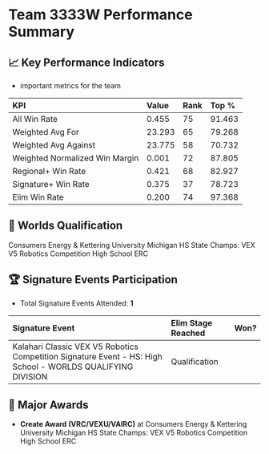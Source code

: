 # Team 3333W Performance Summary

## 📈 Key Performance Indicators
- important metrics for the team

| KPI | Value | Rank | Top % |
|:---|:-----|:----|:-----|
| All Win Rate | 0.455 | 75 | 91.463 |
| Weighted Avg For | 23.293 | 65 | 79.268 |
| Weighted Avg Against | 23.775 | 58 | 70.732 |
| Weighted Normalized Win Margin | 0.001 | 72 | 87.805 |
| Regional+ Win Rate | 0.421 | 68 | 82.927 |
| Signature+ Win Rate | 0.375 | 37 | 78.723 |
| Elim Win Rate | 0.200 | 74 | 97.368 |


## 🎯 Worlds Qualification
Consumers Energy & Kettering University Michigan HS State Champs: VEX V5 Robotics Competition High School ERC

## 🏆 Signature Events Participation
- Total Signature Events Attended: **1**

| Signature Event | Elim Stage Reached | Won? |
|:----------------|:-------------------|:----|
| Kalahari Classic VEX V5 Robotics Competition Signature Event - HS: High School - WORLDS QUALIFYING DIVISION | Qualification |  |


## 🥇 Major Awards
- **Create Award (VRC/VEXU/VAIRC)** at Consumers Energy & Kettering University Michigan HS State Champs: VEX V5 Robotics Competition High School ERC

